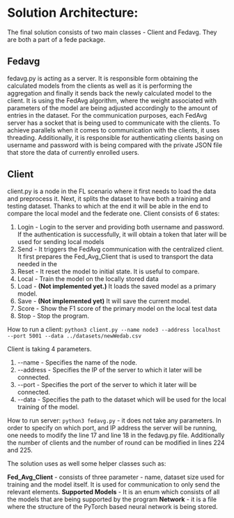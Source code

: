 # Solution Architecture:

The final solution consists of two main classes - Client and Fedavg. They are both a part of a fede package.  

## Fedavg 
fedavg.py is acting as a server. It is responsible form obtaining the calculated models from the clients as well as it is performing the aggregation and finally it sends back the newly calculated model to the client. It is using the FedAvg algorithm, where the weight associated with parameters of the model are being adjusted accordingly to the amount of entries in the dataset. For the communication purposes, each FedAvg server has a socket that is being used to communicate with the clients. To achieve parallels when it comes to communication with the clients, it uses threading. Additionally, it is responsible for authenticating clients basing on username and password with is being compared with the private JSON file that store the data of currently enrolled users.

## Client 
client.py is a node in the FL scenario where it first needs to load the data and preprocess it. Next, it splits the dataset to have both a training and testing dataset. Thanks to which at the end it will be able in the end to compare the local model and the federate one. Client consists of 6 states:

1. Login - Login to the server and providing both username and password. If the authentication is successfully, it will obtain a token that later will be used for sending local models
2. Send - It triggers the FedAvg communication with the centralized client. It first prepares the Fed_Avg_Client that is used to transport the data needed in the 
3. Reset - It reset the model to initial state. It is useful to compare. 
4. Local - Train the model on the locally stored data
5. Load - **(Not implemented yet.)** It loads the saved model as a primary model.
6. Save - **(Not implemented yet)** It will save the current model. 
7. Score - Show the F1 score of the primary model on the local test data
8. Stop - Stop the program.

How to run a client: 
`python3 client.py --name node3 --address localhost --port 5001 --data ../datasets/newWedab.csv`

Client is taking 4 parameters.

1. --name - Specifies the name of the node. 
2. --address - Specifies the IP of the server to which it later will be connected.
3. --port -  Specifies the port of the server to which it later will be connected.
4. --data - Specifies the path to the dataset which will be used for the local training of the model.


How to run server: `python3 fedavg.py` - it does not take any parameters. In order to specify on which port, and IP address the server will be running, one needs to modify the line 17 and line 18 in the fedavg.py file. Additionally the number of clients and the number of round can be modified in lines 224 and 225.

The solution uses as well some helper classes such as:

**Fed_Avg_Client** - consists of three parameter - name, dataset size used for training and the model itself. It is used for communication to only send the relevant elements.
**Supported Models** - It is an enum which consists of all the models that are being supported by the program
**Network** - it is a file where the structure of the PyTorch based neural network is being stored. 
